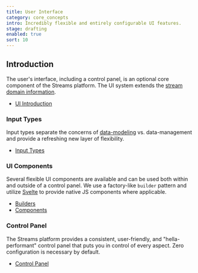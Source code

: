 ```yaml
---
title: User Interface
category: core_concepts
intro: Incredibly flexible and entirely configurable UI features.
stage: drafting
enabled: true
sort: 10
---
```


## Introduction

The user's interface, including a control panel, is an optional core component of the Streams platform. The UI system extends the [stream domain information](streams#domain-information).

- [UI Introduction](ui/introduction)

### Input Types

Input types separate the concerns of [data-modeling](domain-entities) vs. data-management and provide a refreshing new layer of flexibility.

- [Input Types](ui/inputs)

### UI Components

Several flexible UI components are available and can be used both within and outside of a control panel. We use a factory-like `builder` pattern and utilize [Svelte](https://svelte.dev/) to provide native JS components where applicable.

- [Builders](ui/builders)
- [Components](ui/components)

### Control Panel

The Streams platform provides a consistent, user-friendly, and "hella-performant" control panel that puts you in control of every aspect. Zero configuration is necessary by default.

- [Control Panel](ui/cp)
